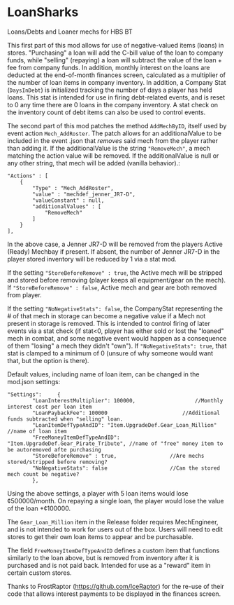 # LoanSharks
 Loans/Debts and Loaner mechs for HBS BT

This first part of this mod allows for use of negative-valued items (loans) in stores. "Purchasing" a loan will add the C-bill value of the loan to company funds, while "selling" (repaying) a loan will subtract the value of the loan + fee from company funds. In addition, monthly interest on the loans are deducted at the end-of-month finances screen, calculated as a multiplier of the number of loan items in company inventory. In addition, a Company Stat (`DaysInDebt`) is initialized tracking the number of days a player has held loans. This stat is intended for use in firing debt-related events, and is reset to 0 any time there are 0 loans in the company inventory. A stat check on the inventory count of debt items can also be used to control events.

The second part of this mod patches the method `AddMechByID`, itself used by event action `Mech_AddRoster`. The patch allows for an additionalValue to be included in the event .json that <i>removes</i> said mech from the player rather than adding it. If the additionalValue is the string `"RemoveMech"`, a mech matching the action value will be removed. If the additionalValue is null or any other string, that mech will be added (vanilla behavior).:

```
"Actions" : [
	{
		"Type" : "Mech_AddRoster",
		"value" : "mechdef_jenner_JR7-D",
		"valueConstant" : null,
		"additionalValues" : [
			"RemoveMech"
		]
	}
],
```
In the above case, a Jenner JR7-D will be removed from the players Active (Ready) Mechbay if present. If absent, the number of Jenner JR7-D in the player stored inventory will be reduced by 1 via a stat mod.

If the setting `"StoreBeforeRemove" : true`, the Active mech will be stripped and stored before removing (player keeps all equipment/gear on the mech). If  `"StoreBeforeRemove" : false`, Active mech and gear are both removed from player.

If the setting `"NoNegativeStats": false`, the CompanyStat representing the # of that mech in storage can become a negative value if a Mech not present in storage is removed. This is intended to control firing of later events via a stat check (if stat<0, player has either sold or lost the "loaned" mech in combat, and some negative event would happen as a consequence of them "losing" a mech they didn't "own"). If `"NoNegativeStats": true`, that stat is clamped to a minimum of 0 (unsure of why someone would want that, but the option is there).

Default values, including name of loan item, can be changed in the mod.json settings:

```
"Settings": 	{
		"LoanInterestMultiplier": 100000,   				//Monthly interest cost per loan item
		"LoanPaybackFee": 100000           				//Additional funds subtracted when "selling" loan.
		"LoanItemDefTypeAndID": "Item.UpgradeDef.Gear_Loan_Million"	//name of loan item
		"FreeMoneyItemDefTypeAndID": "Item.UpgradeDef.Gear_Pirate_Tribute", //name of "free" money item to be autoremoved afte purchasing
		"StoreBeforeRemove" : true,					//Are mechs stored/stripped before removing?
		"NoNegativeStats": false					//Can the stored mech count be negative?
		},
```

Using the above settings, a player with 5 loan items would lose ¢500000/month. On repaying a single loan, the player would lose the value of the loan +¢100000.

The `Gear_Loan_Million` item in the Release folder requires MechEngineer, and is not intended to work for users out of the box. Users will need to edit stores to get their own loan items to appear and be purchasable.

The field `FreeMoneyItemDefTypeAndID` defines a custom item that functions similarly to the loan above, but is removed from inventory after it is purchased and is not paid back. Intended for use as a "reward" item in certain custom stores.

Thanks to FrostRaptor (https://github.com/IceRaptor) for the re-use of their code that allows interest payments to be displayed in the finances screen.
